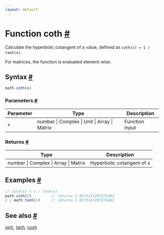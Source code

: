 ```yaml
---
layout: default
---
```


<!-- Note: This file is automatically generated from source code comments. Changes made in this file will be overridden. -->

<h1 id="function-coth">Function coth <a href="#function-coth" title="Permalink">#</a></h1>

Calculate the hyperbolic cotangent of a value,
defined as `coth(x) = 1 / tanh(x)`.

For matrices, the function is evaluated element wise.


<h2 id="syntax">Syntax <a href="#syntax" title="Permalink">#</a></h2>

```js
math.coth(x)
```

<h3 id="parameters">Parameters <a href="#parameters" title="Permalink">#</a></h3>

Parameter | Type | Description
--------- | ---- | -----------
`x` | number &#124; Complex &#124; Unit &#124; Array &#124; Matrix | Function input

<h3 id="returns">Returns <a href="#returns" title="Permalink">#</a></h3>

Type | Description
---- | -----------
number &#124; Complex &#124; Array &#124; Matrix | Hyperbolic cotangent of x


<h2 id="examples">Examples <a href="#examples" title="Permalink">#</a></h2>

```js
// coth(x) = 1 / tanh(x)
math.coth(2)         // returns 1.0373147207275482
1 / math.tanh(2)     // returns 1.0373147207275482
```


<h2 id="see-also">See also <a href="#see-also" title="Permalink">#</a></h2>

[sinh](sinh.html),
[tanh](tanh.html),
[cosh](cosh.html)
